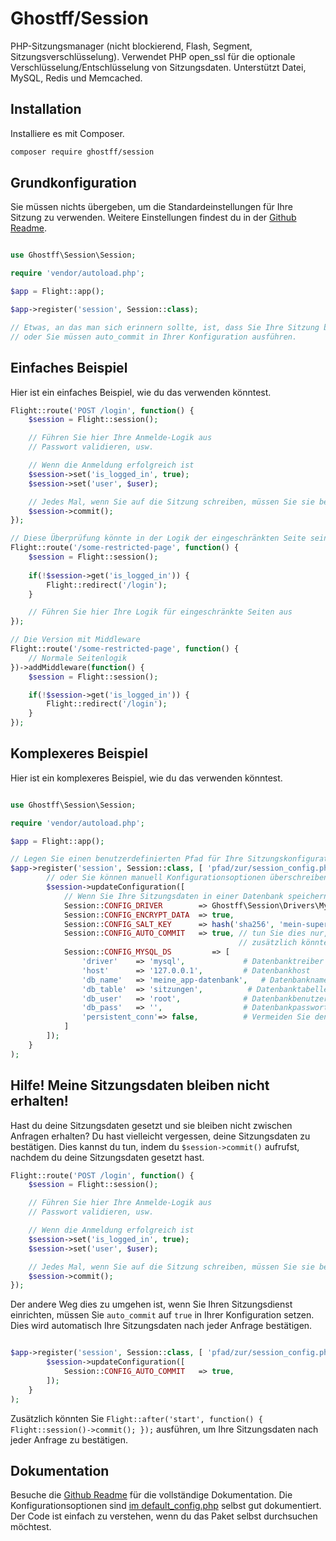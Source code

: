 # Ghostff/Session

PHP-Sitzungsmanager (nicht blockierend, Flash, Segment, Sitzungsverschlüsselung). Verwendet PHP open_ssl für die optionale Verschlüsselung/Entschlüsselung von Sitzungsdaten. Unterstützt Datei, MySQL, Redis und Memcached.

## Installation

Installiere es mit Composer.

```bash
composer require ghostff/session
```

## Grundkonfiguration

Sie müssen nichts übergeben, um die Standardeinstellungen für Ihre Sitzung zu verwenden. Weitere Einstellungen findest du in der [Github Readme](https://github.com/Ghostff/Session).

```php

use Ghostff\Session\Session;

require 'vendor/autoload.php';

$app = Flight::app();

$app->register('session', Session::class);

// Etwas, an das man sich erinnern sollte, ist, dass Sie Ihre Sitzung bei jedem Laden der Seite bestätigen müssen
// oder Sie müssen auto_commit in Ihrer Konfiguration ausführen.
```

## Einfaches Beispiel

Hier ist ein einfaches Beispiel, wie du das verwenden könntest.

```php
Flight::route('POST /login', function() {
	$session = Flight::session();

	// Führen Sie hier Ihre Anmelde-Logik aus
	// Passwort validieren, usw.

	// Wenn die Anmeldung erfolgreich ist
	$session->set('is_logged_in', true);
	$session->set('user', $user);

	// Jedes Mal, wenn Sie auf die Sitzung schreiben, müssen Sie sie bewusst bestätigen.
	$session->commit();
});

// Diese Überprüfung könnte in der Logik der eingeschränkten Seite sein oder mit Middleware umgeben sein.
Flight::route('/some-restricted-page', function() {
	$session = Flight::session();
	
	if(!$session->get('is_logged_in')) {
		Flight::redirect('/login');
	}

	// Führen Sie hier Ihre Logik für eingeschränkte Seiten aus
});

// Die Version mit Middleware
Flight::route('/some-restricted-page', function() {
	// Normale Seitenlogik
})->addMiddleware(function() {
	$session = Flight::session();

	if(!$session->get('is_logged_in')) {
		Flight::redirect('/login');
	}
});
```

## Komplexeres Beispiel

Hier ist ein komplexeres Beispiel, wie du das verwenden könntest.

```php

use Ghostff\Session\Session;

require 'vendor/autoload.php';

$app = Flight::app();

// Legen Sie einen benutzerdefinierten Pfad für Ihre Sitzungskonfigurationsdatei fest und geben Sie eine Zufallszeichenfolge für die Sitzungs-ID an
$app->register('session', Session::class, [ 'pfad/zur/session_config.php', bin2hex(random_bytes(32)) ], function(Session $session) {
		// oder Sie können manuell Konfigurationsoptionen überschreiben
		$session->updateConfiguration([
			// Wenn Sie Ihre Sitzungsdaten in einer Datenbank speichern möchten (gut, wenn Sie etwas wie "Melden Sie mich von allen Geräten ab" möchten)
			Session::CONFIG_DRIVER        => Ghostff\Session\Drivers\MySql::class,
			Session::CONFIG_ENCRYPT_DATA  => true,
			Session::CONFIG_SALT_KEY      => hash('sha256', 'mein-super-GEHEIME-salt'), // bitte ändern Sie dies in etwas anderes
			Session::CONFIG_AUTO_COMMIT   => true, // tun Sie dies nur, wenn es erforderlich ist oder es schwierig ist, Ihre Sitzung mit commit() zu bestätigen.
												   // zusätzlich könnten Sie Flight::after('start', function() { Flight::session()->commit(); }); ausführen
			Session::CONFIG_MYSQL_DS         => [
				'driver'    => 'mysql',             # Datenbanktreiber für PDO dns zB(mysql:host=...;dbname=...)
				'host'      => '127.0.0.1',         # Datenbankhost
				'db_name'   => 'meine_app-datenbank',   # Datenbankname
				'db_table'  => 'sitzungen',          # Datenbanktabelle
				'db_user'   => 'root',              # Datenbankbenutzername
				'db_pass'   => '',                  # Datenbankpasswort
				'persistent_conn'=> false,          # Vermeiden Sie den Overhead beim Herstellen einer neuen Verbindung jedes Mal, wenn ein Skript mit einer Datenbank kommunizieren muss, was zu einer schnelleren Webanwendung führt. FINDEN SIE DIE RÜCKSEITE SELBST HERAUS
			]
		]);
	}
);
```

## Hilfe! Meine Sitzungsdaten bleiben nicht erhalten!

Hast du deine Sitzungsdaten gesetzt und sie bleiben nicht zwischen Anfragen erhalten? Du hast vielleicht vergessen, deine Sitzungsdaten zu bestätigen. Dies kannst du tun, indem du `$session->commit()` aufrufst, nachdem du deine Sitzungsdaten gesetzt hast.

```php
Flight::route('POST /login', function() {
	$session = Flight::session();

	// Führen Sie hier Ihre Anmelde-Logik aus
	// Passwort validieren, usw.

	// Wenn die Anmeldung erfolgreich ist
	$session->set('is_logged_in', true);
	$session->set('user', $user);

	// Jedes Mal, wenn Sie auf die Sitzung schreiben, müssen Sie sie bewusst bestätigen.
	$session->commit();
});
```

Der andere Weg dies zu umgehen ist, wenn Sie Ihren Sitzungsdienst einrichten, müssen Sie `auto_commit` auf `true` in Ihrer Konfiguration setzen. Dies wird automatisch Ihre Sitzungsdaten nach jeder Anfrage bestätigen.

```php

$app->register('session', Session::class, [ 'pfad/zur/session_config.php', bin2hex(random_bytes(32)) ], function(Session $session) {
		$session->updateConfiguration([
			Session::CONFIG_AUTO_COMMIT   => true,
		]);
	}
);
```

Zusätzlich könnten Sie `Flight::after('start', function() { Flight::session()->commit(); });` ausführen, um Ihre Sitzungsdaten nach jeder Anfrage zu bestätigen.

## Dokumentation

Besuche die [Github Readme](https://github.com/Ghostff/Session) für die vollständige Dokumentation. Die Konfigurationsoptionen sind [im default_config.php](https://github.com/Ghostff/Session/blob/master/src/default_config.php) selbst gut dokumentiert. Der Code ist einfach zu verstehen, wenn du das Paket selbst durchsuchen möchtest.